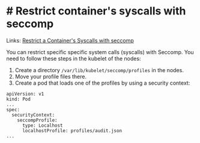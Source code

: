 # # Restrict container's syscalls with seccomp

Links: [Restrict a Container's Syscalls with seccomp](https://kubernetes.io/docs/tutorials/security/seccomp/)

You can restrict specific specific system calls (syscalls) with Seccomp. You need to follow these steps in the kubelet of the nodes:

 1. Create a directory `/var/lib/kubelet/seccomp/profiles` in the nodes.
 1. Move your profile files there.
 1. Create a pod that loads one of the profiles by using a security context:

```
apiVersion: v1
kind: Pod
...
spec:
  securityContext:
    seccompProfile:
      type: Localhost
      localhostProfile: profiles/audit.json
...
```


